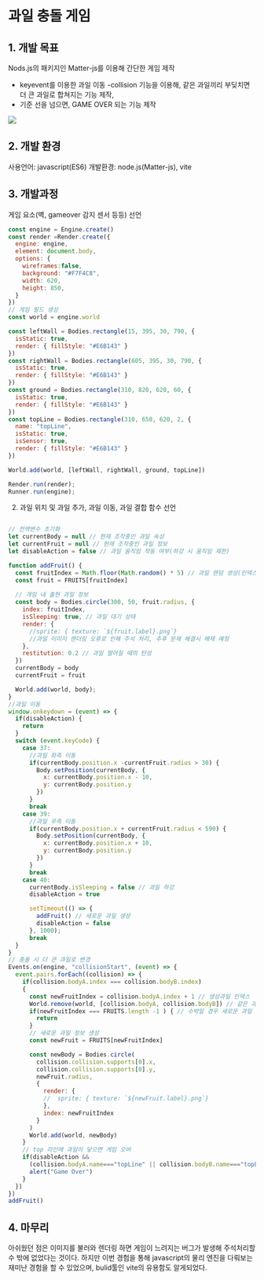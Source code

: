 # 과일 충돌 게임

## 1. 개발 목표
Nods.js의 패키지인 Matter-js를 이용해 간단한 게임 제작
- keyevent를 이용한 과일 이동
-collision  기능을 이용해, 같은 과일끼리 부딪치면 더 큰 과일로 합쳐지는 
  기능 제작,
- 기준 선을 넘으면, GAME OVER 되는 기능 제작

<img src='https://github.com/red2132/Fruit_game_Project/assets/86100654/e0a1ff8f-2111-4b3a-98c4-384868f7a074'>

## 2. 개발 환경
사용언어: javascript(ES6)
개발환경: node.js(Matter-js), vite

## 3. 개발과정

게임 요소(벽, gameover 감지 센서 등등) 선언
```jsx
const engine = Engine.create()
const render =Render.create({
  engine: engine,
  element: document.body,
  options: {
    wireframes:false,
    background: "#F7F4C8",
    width: 620,
    height: 850,
  }
})
// 게임 필드 생성
const world = engine.world

const leftWall = Bodies.rectangle(15, 395, 30, 790, {
  isStatic: true,
  render: { fillStyle: "#E6B143" }
})
const rightWall = Bodies.rectangle(605, 395, 30, 790, {
  isStatic: true,
  render: { fillStyle: "#E6B143" }
})
const ground = Bodies.rectangle(310, 820, 620, 60, {
  isStatic: true,
  render: { fillStyle: "#E6B143" }
})
const topLine = Bodies.rectangle(310, 650, 620, 2, {
  name: "topLine",
  isStatic: true,
  isSensor: true,
  render: { fillStyle: "#E6B143" }
})

World.add(world, [leftWall, rightWall, ground, topLine])

Render.run(render);
Runner.run(engine);
```

2. 과일 위치 및 과일 추가, 과일 이동, 과일 결합 함수 선언
```jsx

// 전역변수 초기화
let currentBody = null // 현재 조작중인 과일 속성
let currentFruit = null // 현재 조작중인 과일 정보
let disableAction = false // 과일 움직임 작동 여부(하강 시 움직임 제한)

function addFruit() {
  const fruitIndex = Math.floor(Math.random() * 5) // 과일 랜덤 생성(인덱스 부여)
  const fruit = FRUITS[fruitIndex]
 
  // 개임 내 출현 과일 정보
  const body = Bodies.circle(300, 50, fruit.radius, {
    index: fruitIndex,
    isSleeping: true, // 과일 대기 상태
    render: {
      //sprite: { texture: `${fruit.label}.png`}
      //과일 이미지 렌더링 오류로 인해 주석 처리, 추후 문제 해결시 해제 예정
    },
    restitution: 0.2 // 과일 떨어질 때의 탄성
  })
  currentBody = body
  currentFruit = fruit

  World.add(world, body);
}
//과일 이동
window.onkeydown = (event) => {
  if(disableAction) {
    return
  } 
  switch (event.keyCode) {
    case 37:
      //과일 좌측 이동
      if(currentBody.position.x -currentFruit.radius > 30) {
        Body.setPosition(currentBody, {
          x: currentBody.position.x - 10,
          y: currentBody.position.y
        })
      }
      break
    case 39:
      //과일 우측 이동
      if(currentBody.position.x + currentFruit.radius < 590) {
        Body.setPosition(currentBody, {
          x: currentBody.position.x + 10,
          y: currentBody.position.y
        })
      }
      break
    case 40:
      currentBody.isSleeping = false // 과일 하강
      disableAction = true

      setTimeout(() => {
        addFruit() // 새로운 과일 생성
        disableAction = false
      }, 1000);
      break
  }
}
// 충돌 시 더 큰 과일로 변경
Events.on(engine, "collisionStart", (event) => {
  event.pairs.forEach((collision) => {
    if(collision.bodyA.index === collision.bodyB.index)
    {
      const newFruitIndex = collision.bodyA.index + 1 // 생성과일 인덱스
      World.remove(world, [collision.bodyA, collision.bodyB]) // 같은 과일일 경우 삭제
      if(newFruitIndex === FRUITS.length -1 ) { // 수박일 경우 새로운 과일 추가X
        return
      }
      // 새로운 과일 정보 생성
      const newFruit = FRUITS[newFruitIndex]

      const newBody = Bodies.circle(
        collision.collision.supports[0].x,
        collision.collision.supports[0].y,
        newFruit.radius,
        {
          render: {
          //  sprite: { texture: `${newFruit.label}.png`}
          },
          index: newFruitIndex
        }
      )
      World.add(world, newBody)
    }
    // top 라인에 과일이 닿으면 게임 오버
    if(disableAction &&
      (collision.bodyA.name==="topLine" || collision.bodyB.name==="topLine")) {
      alert("Game Over")
    }
  })
})
addFruit()
```

## 4. 마무리
아쉬웠던 점은 이미지를 불러와 렌더링 하면 게임이 느려지는 버그가 발생해 주석처리할 수 밖에 없었다는 것이다. 하지만 이번 경험을 통해 javascript의 물리 엔진을 다뤄보는 재미난 경험을 할 수 있었으며, bulid툴인 vite의 유용함도 알게되었다.
